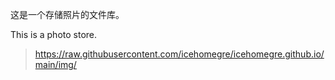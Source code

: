 这是一个存储照片的文件库。

This is a photo store.

> https://raw.githubusercontent.com/icehomegre/icehomegre.github.io/main/img/
